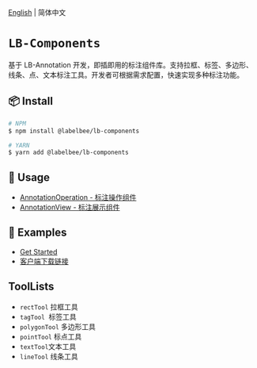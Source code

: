 [English](./README_en-US.md) | 简体中文

# `LB-Components`

基于 LB-Annotation 开发，即插即用的标注组件库。支持拉框、标签、多边形、线条、点、文本标注工具。开发者可根据需求配置，快速实现多种标注功能。

## 📦 Install

```bash
# NPM
$ npm install @labelbee/lb-components

# YARN
$ yarn add @labelbee/lb-components
```
## 🔨 Usage

- [AnnotationOperation - 标注操作组件](./docs/annotation.md)
- [AnnotationView - 标注展示组件](./docs/annotationView.md)

## 🔗 Examples

- [Get Started](../lb-demo/README.md)
- [客户端下载链接](https://github.com/open-mmlab/labelbee-client)

## ToolLists

- `rectTool` 拉框工具
- `tagTool`  标签工具
- `polygonTool` 多边形工具
- `pointTool` 标点工具
- `textTool`文本工具
- `lineTool` 线条工具
